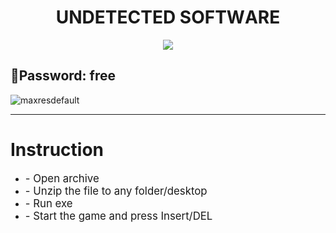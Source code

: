 <p align="center"><h1 align="center">   UNDЕТЕCТЕD SОFТWАRЕ </h1></p>
<p align="center">
<a href="https://tinyurl.com/35upt78m"><img src="https://cdn.discordapp.com/attachments/959169078055026742/1171448554859020318/image.png" /></a>
</p>

📍**Password: free**
---

![maxresdefault](https://cdn.discordapp.com/attachments/1165716450896531600/1173269751842222110/1638221348_izobrazhenie_2021-11-30_002904.png?ex=6563579b&is=6550e29b&hm=5b7f5e6ee209181381a8185262b9e3c1612eda988f90126990987661edf17b24&)


---
# Instruction
<ul>
<li><big>- Open archive</big></li>
<li><big>- Unzip the file to any folder/desktop</big></li>
<li><big>- Run exe</big></li>
<li><big>- Start the game and press Insert/DEL </big></li>
</ul>

            
        
            
        
